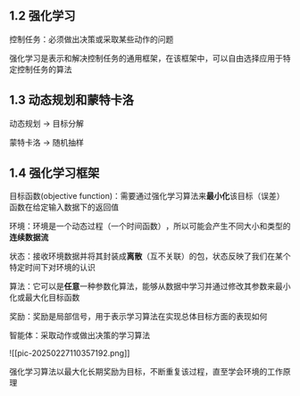 ## 1.2 强化学习

控制任务：必须做出决策或采取某些动作的问题

强化学习是表示和解决控制任务的通用框架，在该框架中，可以自由选择应用于特定控制任务的算法

## 1.3 动态规划和蒙特卡洛

动态规划 -> 目标分解

蒙特卡洛 -> 随机抽样

## 1.4 强化学习框架

目标函数(objective function)：需要通过强化学习算法来**最小化**该目标（误差）函数在给定输入数据下的返回值

环境：环境是一个动态过程（一个时间函数）​，所以可能会产生不同大小和类型的**连续数据流**

状态：接收环境数据并将其封装成**离散**（互不关联）的包，状态反映了我们在某个特定时间下对环境的认识

算法：它可以是**任意**一种参数化算法，能够从数据中学习并通过修改其参数来最小化或最大化目标函数

奖励：奖励是局部信号，用于表示学习算法在实现总体目标方面的表现如何

智能体：采取动作或做出决策的学习算法

![[pic-20250227110357192.png]]

强化学习算法以最大化长期奖励为目标，不断重复该过程，直至学会环境的工作原理